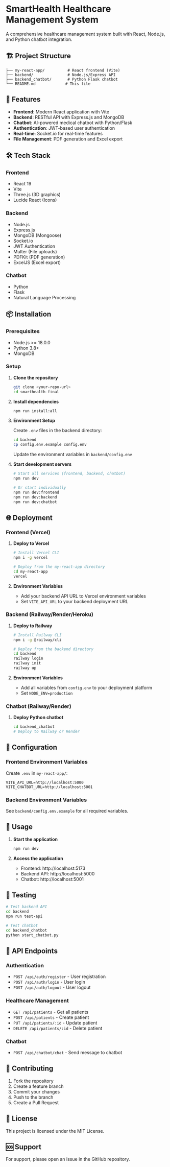 # SmartHealth Healthcare Management System

A comprehensive healthcare management system built with React, Node.js, and Python chatbot integration.

## 🏗️ Project Structure

```
├── my-react-app/          # React frontend (Vite)
├── backend/               # Node.js/Express API
├── backend_chatbot/       # Python Flask chatbot
└── README.md             # This file
```

## 🚀 Features

- **Frontend**: Modern React application with Vite
- **Backend**: RESTful API with Express.js and MongoDB
- **Chatbot**: AI-powered medical chatbot with Python/Flask
- **Authentication**: JWT-based user authentication
- **Real-time**: Socket.io for real-time features
- **File Management**: PDF generation and Excel export

## 🛠️ Tech Stack

### Frontend
- React 19
- Vite
- Three.js (3D graphics)
- Lucide React (Icons)

### Backend
- Node.js
- Express.js
- MongoDB (Mongoose)
- Socket.io
- JWT Authentication
- Multer (File uploads)
- PDFKit (PDF generation)
- ExcelJS (Excel export)

### Chatbot
- Python
- Flask
- Natural Language Processing

## 📦 Installation

### Prerequisites
- Node.js >= 18.0.0
- Python 3.8+
- MongoDB

### Setup

1. **Clone the repository**
   ```bash
   git clone <your-repo-url>
   cd smarthealth-final
   ```

2. **Install dependencies**
   ```bash
   npm run install:all
   ```

3. **Environment Setup**
   
   Create `.env` files in the backend directory:
   ```bash
   cd backend
   cp config.env.example config.env
   ```
   
   Update the environment variables in `backend/config.env`

4. **Start development servers**
   ```bash
   # Start all services (frontend, backend, chatbot)
   npm run dev
   
   # Or start individually
   npm run dev:frontend
   npm run dev:backend
   npm run dev:chatbot
   ```

## 🌐 Deployment

### Frontend (Vercel)

1. **Deploy to Vercel**
   ```bash
   # Install Vercel CLI
   npm i -g vercel
   
   # Deploy from the my-react-app directory
   cd my-react-app
   vercel
   ```

2. **Environment Variables**
   - Add your backend API URL to Vercel environment variables
   - Set `VITE_API_URL` to your backend deployment URL

### Backend (Railway/Render/Heroku)

1. **Deploy to Railway**
   ```bash
   # Install Railway CLI
   npm i -g @railway/cli
   
   # Deploy from the backend directory
   cd backend
   railway login
   railway init
   railway up
   ```

2. **Environment Variables**
   - Add all variables from `config.env` to your deployment platform
   - Set `NODE_ENV=production`

### Chatbot (Railway/Render)

1. **Deploy Python chatbot**
   ```bash
   cd backend_chatbot
   # Deploy to Railway or Render
   ```

## 🔧 Configuration

### Frontend Environment Variables
Create `.env` in `my-react-app/`:
```env
VITE_API_URL=http://localhost:5000
VITE_CHATBOT_URL=http://localhost:5001
```

### Backend Environment Variables
See `backend/config.env.example` for all required variables.

## 📱 Usage

1. **Start the application**
   ```bash
   npm run dev
   ```

2. **Access the application**
   - Frontend: http://localhost:5173
   - Backend API: http://localhost:5000
   - Chatbot: http://localhost:5001

## 🧪 Testing

```bash
# Test backend API
cd backend
npm run test-api

# Test chatbot
cd backend_chatbot
python start_chatbot.py
```

## 📁 API Endpoints

### Authentication
- `POST /api/auth/register` - User registration
- `POST /api/auth/login` - User login
- `POST /api/auth/logout` - User logout

### Healthcare Management
- `GET /api/patients` - Get all patients
- `POST /api/patients` - Create patient
- `PUT /api/patients/:id` - Update patient
- `DELETE /api/patients/:id` - Delete patient

### Chatbot
- `POST /api/chatbot/chat` - Send message to chatbot

## 🤝 Contributing

1. Fork the repository
2. Create a feature branch
3. Commit your changes
4. Push to the branch
5. Create a Pull Request

## 📄 License

This project is licensed under the MIT License.

## 🆘 Support

For support, please open an issue in the GitHub repository. 